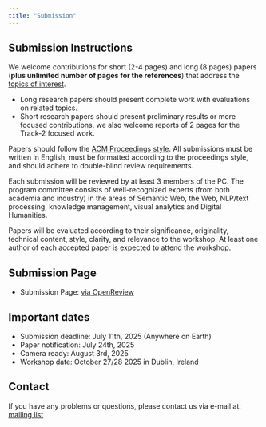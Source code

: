 ```yaml
---
title: "Submission"
---
```


## Submission Instructions

We welcome contributions for short (2-4 pages) and long (8 pages) papers (**plus unlimited number of pages for the references**) that address the [topics of interest](https://muws-workshop.github.io/cfp/).

- Long research papers should present complete work with evaluations on related topics.
- Short research papers should present preliminary results or more focused contributions, we also welcome reports of 2 pages for the Track-2 focused work.



Papers should follow the [ACM Proceedings style](https://www.acm.org/publications/proceedings-template). All submissions must be written in English, must be formatted according to the proceedings style, and should adhere to double-blind review requirements.

Each submission will be reviewed by at least 3 members of the PC. The program committee consists of well-recognized experts (from both academia and industry) in the areas of Semantic Web, the Web, NLP/text processing, knowledge management, visual analytics and Digital Humanities.

Papers will be evaluated according to their significance, originality, technical content, style, clarity, and relevance to the workshop. At least one author of each accepted paper is expected to attend the workshop.

## Submission Page

- Submission Page: [via OpenReview](https://openreview.net/group?id=acmmm.org/ACMMM/2025/Workshop/MUWS)

## Important dates

- Submission deadline: July 11th, 2025 (Anywhere on Earth)
- Paper notification: July 24th, 2025
- Camera ready: August 3rd, 2025
- Workshop date: October 27/28 2025 in Dublin, Ireland

## Contact

If you have any problems or questions, please contact us via e-mail at: [mailing list](mailto:muws-workshop@listserv.dfn.de)
